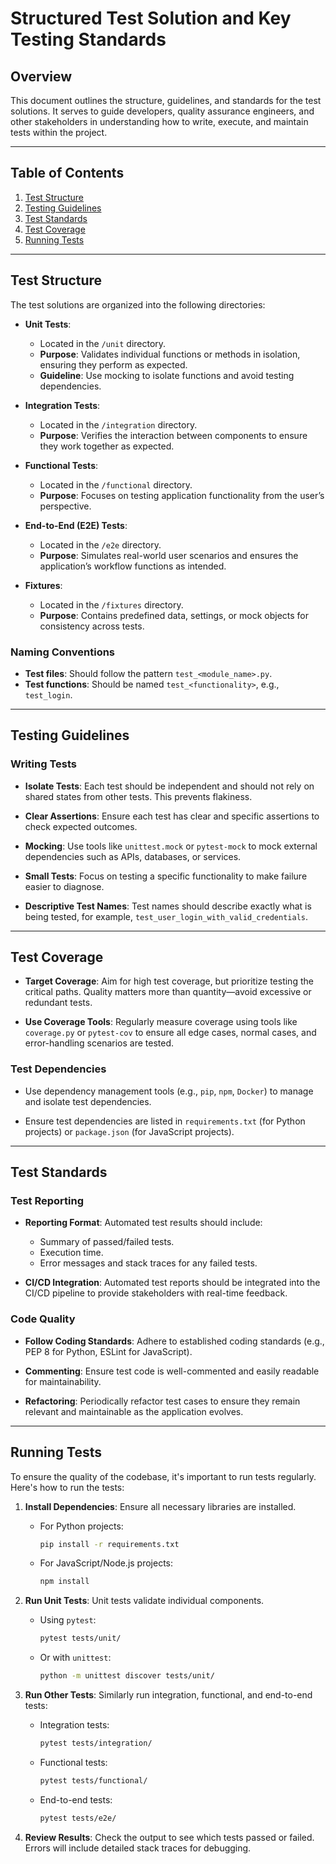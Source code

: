 # Structured Test Solution and Key Testing Standards

## Overview

This document outlines the structure, guidelines, and standards for the test
 solutions. It serves to guide developers, quality assurance engineers, and
  other stakeholders in understanding how to write, execute, and maintain tests
   within the project.

---

## Table of Contents

1. [Test Structure](#test-structure)
2. [Testing Guidelines](#testing-guidelines)
3. [Test Standards](#test-standards)
4. [Test Coverage](#test-coverage)
5. [Running Tests](#running-tests)

---

## Test Structure

The test solutions are organized into the following directories:

- **Unit Tests**:
  - Located in the `/unit` directory.
  - **Purpose**: Validates individual functions or methods in isolation,
   ensuring they perform as expected.
  - **Guideline**: Use mocking to isolate functions and avoid testing dependencies.

- **Integration Tests**:
  - Located in the `/integration` directory.
  - **Purpose**: Verifies the interaction between components to ensure they work
  together as expected.

- **Functional Tests**:
  - Located in the `/functional` directory.
  - **Purpose**: Focuses on testing application functionality from the user’s perspective.

- **End-to-End (E2E) Tests**:
  - Located in the `/e2e` directory.
  - **Purpose**: Simulates real-world user scenarios and ensures the
   application’s workflow functions as intended.

- **Fixtures**:
  - Located in the `/fixtures` directory.
  - **Purpose**: Contains predefined data, settings, or mock objects for
   consistency across tests.

### Naming Conventions

- **Test files**: Should follow the pattern `test_<module_name>.py`.
- **Test functions**: Should be named `test_<functionality>`, e.g., `test_login`.

---

## Testing Guidelines

### Writing Tests

- **Isolate Tests**: Each test should be independent and should not rely on
   shared states from other tests. This prevents flakiness.
  
- **Clear Assertions**: Ensure each test has clear and specific assertions to
   check expected outcomes.
  
- **Mocking**: Use tools like `unittest.mock` or `pytest-mock` to mock external
   dependencies such as APIs, databases, or services.
  
- **Small Tests**: Focus on testing a specific functionality to make failure
   easier to diagnose.
  
- **Descriptive Test Names**: Test names should describe exactly what is being
   tested, for example, `test_user_login_with_valid_credentials`.

---

## Test Coverage

- **Target Coverage**: Aim for high test coverage, but prioritize testing the
   critical paths. Quality matters more than quantity—avoid excessive or
  redundant tests.
  
- **Use Coverage Tools**: Regularly measure coverage using tools like
   `coverage.py` or `pytest-cov` to ensure all edge cases, normal cases, and
    error-handling scenarios are tested.

### Test Dependencies

- Use dependency management tools (e.g., `pip`, `npm`, `Docker`) to manage and
   isolate test dependencies.
  
- Ensure test dependencies are listed in `requirements.txt`
   (for Python projects) or `package.json` (for JavaScript projects).

---

## Test Standards

### Test Reporting

- **Reporting Format**: Automated test results should include:
  - Summary of passed/failed tests.
  - Execution time.
  - Error messages and stack traces for any failed tests.

- **CI/CD Integration**: Automated test reports should be integrated into the
   CI/CD pipeline to provide stakeholders with real-time feedback.

### Code Quality

- **Follow Coding Standards**: Adhere to established coding standards (e.g.,
   PEP 8 for Python, ESLint for JavaScript).
  
- **Commenting**: Ensure test code is well-commented and easily readable for maintainability.
  
- **Refactoring**: Periodically refactor test cases to ensure they remain
   relevant and maintainable as the application evolves.

---

## Running Tests

To ensure the quality of the codebase, it's important to run tests regularly.
 Here's how to run the tests:

1. **Install Dependencies**: Ensure all necessary libraries are installed.
    - For Python projects:

      ```bash
      pip install -r requirements.txt
      ```

    - For JavaScript/Node.js projects:

      ```bash
      npm install
      ```

2. **Run Unit Tests**: Unit tests validate individual components.
    - Using `pytest`:

      ```bash
      pytest tests/unit/
      ```

    - Or with `unittest`:

      ```bash
      python -m unittest discover tests/unit/
      ```

3. **Run Other Tests**: Similarly run integration, functional, and end-to-end tests:
    - Integration tests:

      ```bash
      pytest tests/integration/
      ```

    - Functional tests:

      ```bash
      pytest tests/functional/
      ```

    - End-to-end tests:

      ```bash
      pytest tests/e2e/
      ```

4. **Review Results**: Check the output to see which tests passed or failed.
    Errors will include detailed stack traces for debugging.
